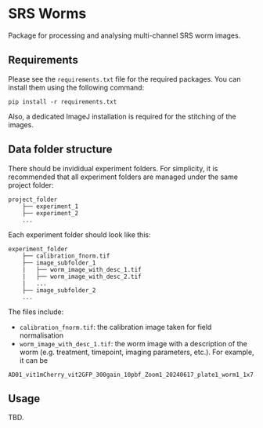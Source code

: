 # SRS Worms
Package for processing and analysing multi-channel SRS worm images.

## Requirements
Please see the `requirements.txt` file for the required packages. You can install them using the following command:
```
pip install -r requirements.txt
```

Also, a dedicated ImageJ installation is required for the stitching of the images.



## Data folder structure
There should be invididual experiment folders. For simplicity, it is recommended that all experiment folders are managed under the same project folder:

```
project_folder
    ├── experiment_1
    ├── experiment_2
    ...
```

Each experiment folder should look like this:

```
experiment_folder
    ├── calibration_fnorm.tif
    ├── image_subfolder_1
    |   ├── worm_image_with_desc_1.tif
    |   ├── worm_image_with_desc_2.tif
    |   ...
    ├── image_subfolder_2
    ...
```

The files include:
- `calibration_fnorm.tif`: the calibration image taken for field normalisation
- `worm_image_with_desc_1.tif`: the worm image with a description of the worm (e.g. treatment, timepoint, imaging parameters, etc.). For example, it can be
```
AD01_vit1mCherry_vit2GFP_300gain_10pbf_Zoom1_20240617_plate1_worm1_1x7.tif
```

## Usage
TBD.